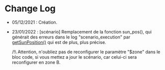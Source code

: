 # Change Log
- 05/12/2021 : Création.
- 23/01/2022 : [scénario] Remplacement de la fonction sun_pos(), qui générait des erreurs dans le log "scenario_execution"
par [getSunPosition()](https://github.com/KiboOst/php-sunPos/blob/master/phpSunPos.php) qui est de plus, plus précise.



     /!\ Attention, n'oubliez pas de reconfigurer le paramètre "$zone" dans le bloc code, si vous mettez a jour le scénario, car celui-ci sera reconfigurer en zone B.
